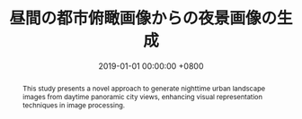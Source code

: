 ---
title: "昼間の都市俯瞰画像からの夜景画像の生成"
date: 2019-01-01 00:00:00 +0800
selected: false
pub: "画像電子学会誌"
pub_date: "2019"
abstract: >-
  This study presents a novel approach to generate nighttime urban landscape images from daytime panoramic city views, enhancing visual representation techniques in image processing.
cover: /assets/img/iieej2019.jpg
authors:
  - Xu Wang
  - Taichi Watanabe
  - Kakimoto Masanori
---